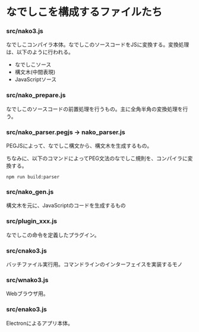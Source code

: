 # なでしこを構成するファイルたち

### src/nako3.js

なでしこコンパイラ本体。なでしこのソースコードをJSに変換する。変換処理は、以下のように行われる。

 - なでしこソース
 - 構文木(中間表現)
 - JavaScriptソース


### src/nako_prepare.js

なでしこのソースコードの前置処理を行うもの。主に全角半角の変換処理を行う。

### src/nako_parser.pegjs → nako_parser.js

PEGJSによって、なでしこ構文から、構文木を生成するもの。

ちなみに、以下のコマンドによってPEG文法のなでしこ規則を、コンパイラに変換する。

``npm run build:parser``

### src/nako_gen.js

構文木を元に、JavaScriptのコードを生成するもの

### src/plugin_xxx.js

なでしこの命令を定義したプラグイン。


### src/cnako3.js

バッチファイル実行用。コマンドラインのインターフェイスを実装するモノ

### src/wnako3.js

Webブラウザ用。

### src/enako3.js

Electronによるアプリ本体。
